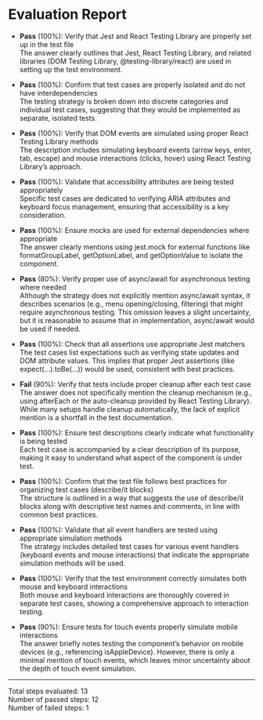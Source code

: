 # Evaluation Report

- **Pass** (100%): Verify that Jest and React Testing Library are properly set up in the test file  
  The answer clearly outlines that Jest, React Testing Library, and related libraries (DOM Testing Library, @testing-library/react) are used in setting up the test environment.

- **Pass** (100%): Confirm that test cases are properly isolated and do not have interdependencies  
  The testing strategy is broken down into discrete categories and individual test cases, suggesting that they would be implemented as separate, isolated tests.

- **Pass** (100%): Verify that DOM events are simulated using proper React Testing Library methods  
  The description includes simulating keyboard events (arrow keys, enter, tab, escape) and mouse interactions (clicks, hover) using React Testing Library’s approach.

- **Pass** (100%): Validate that accessibility attributes are being tested appropriately  
  Specific test cases are dedicated to verifying ARIA attributes and keyboard focus management, ensuring that accessibility is a key consideration.

- **Pass** (100%): Ensure mocks are used for external dependencies where appropriate  
  The answer clearly mentions using jest.mock for external functions like formatGroupLabel, getOptionLabel, and getOptionValue to isolate the component.

- **Pass** (80%): Verify proper use of async/await for asynchronous testing where needed  
  Although the strategy does not explicitly mention async/await syntax, it describes scenarios (e.g., menu opening/closing, filtering) that might require asynchronous testing. This omission leaves a slight uncertainty, but it is reasonable to assume that in implementation, async/await would be used if needed.

- **Pass** (100%): Check that all assertions use appropriate Jest matchers  
  The test cases list expectations such as verifying state updates and DOM attribute values. This implies that proper Jest assertions (like expect(...).toBe(...)) would be used, consistent with best practices.

- **Fail** (90%): Verify that tests include proper cleanup after each test case  
  The answer does not specifically mention the cleanup mechanism (e.g., using afterEach or the auto-cleanup provided by React Testing Library). While many setups handle cleanup automatically, the lack of explicit mention is a shortfall in the test documentation.

- **Pass** (100%): Ensure test descriptions clearly indicate what functionality is being tested  
  Each test case is accompanied by a clear description of its purpose, making it easy to understand what aspect of the component is under test.

- **Pass** (100%): Confirm that the test file follows best practices for organizing test cases (describe/it blocks)  
  The structure is outlined in a way that suggests the use of describe/it blocks along with descriptive test names and comments, in line with common best practices.

- **Pass** (100%): Validate that all event handlers are tested using appropriate simulation methods  
  The strategy includes detailed test cases for various event handlers (keyboard events and mouse interactions) that indicate the appropriate simulation methods will be used.

- **Pass** (100%): Verify that the test environment correctly simulates both mouse and keyboard interactions  
  Both mouse and keyboard interactions are thoroughly covered in separate test cases, showing a comprehensive approach to interaction testing.

- **Pass** (90%): Ensure tests for touch events properly simulate mobile interactions  
  The answer briefly notes testing the component’s behavior on mobile devices (e.g., referencing isAppleDevice). However, there is only a minimal mention of touch events, which leaves minor uncertainty about the depth of touch event simulation.

---

Total steps evaluated: 13  
Number of passed steps: 12  
Number of failed steps: 1